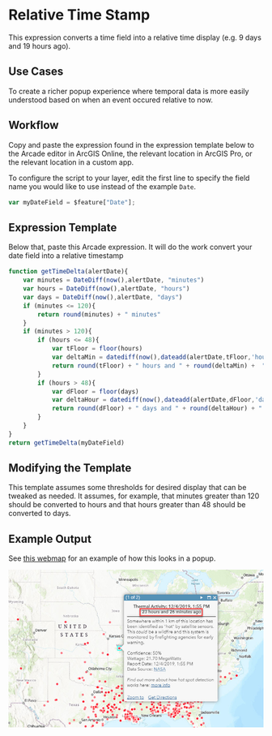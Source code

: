 # Relative Time Stamp

This expression converts a time field into a relative time display (e.g. 9 days and 19 hours ago).

## Use Cases

To create a richer popup experience where temporal data is more easily understood based on when an event occured relative to now.

## Workflow

Copy and paste the expression found in the expression template below to the Arcade editor in ArcGIS Online, the relevant location in ArcGIS Pro, or the relevant location in a custom app.

To configure the script to your layer, edit the first line to specify the field name you would like to use instead of the example `Date`.

```js
var myDateField = $feature["Date"];
```

## Expression Template
Below that, paste this Arcade expression. It will do the work convert your date field into a relative timestamp

```js
function getTimeDelta(alertDate){
    var minutes = DateDiff(now(),alertDate, "minutes")
    var hours = DateDiff(now(),alertDate, "hours")
    var days = DateDiff(now(),alertDate, "days")
    if (minutes <= 120){
        return round(minutes) + " minutes"
    }
    if (minutes > 120){
        if (hours <= 48){
            var tFloor = floor(hours)
            var deltaMin = datediff(now(),dateadd(alertDate,tFloor,'hours'),'minutes')
            return round(tFloor) + " hours and " + round(deltaMin) +  " minutes"
        }
        if (hours > 48){
            var dFloor = floor(days)
            var deltaHour = datediff(now(),dateadd(alertDate,dFloor,'days'),'hours')
            return round(dFloor) + " days and " + round(deltaHour) + " hours"
        }
    }
}
return getTimeDelta(myDateField)
```

## Modifying the Template
This template assumes some thresholds for desired display that can be tweaked as needed. It assumes, for example, that minutes greater than 120 should be converted to hours and that hours greater than 48 should be converted to days.

## Example Output

See [this webmap](https://www.arcgis.com/home/webmap/viewer.html?webmap=051536bc755142ec96926015c70a4e59&extent=-123.8599,19.8425,-58.9526,50.0595) for an example of how this looks in a popup.

![Relative timestamp](timestamp.jpg)
